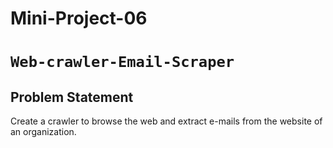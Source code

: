 # Mini-Project-06
# `Web-crawler-Email-Scraper`
## Problem Statement
Create a crawler to browse the web and extract e-mails from the website of an organization.
